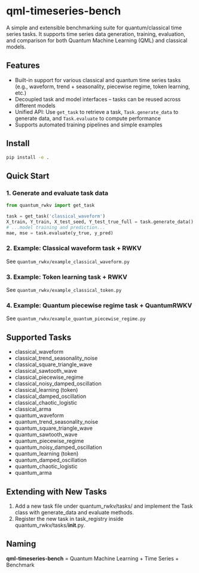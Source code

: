 # qml-timeseries-bench
A simple and extensible benchmarking suite for quantum/classical time series tasks. It supports time series data generation, training, evaluation, and comparison for both Quantum Machine Learning (QML) and classical models.


## Features
- Built-in support for various classical and quantum time series tasks (e.g., waveform, trend + seasonality, piecewise regime, token learning, etc.)
- Decoupled task and model interfaces – tasks can be reused across different models
- Unified API: Use `get_task` to retrieve a task, `Task.generate_data` to generate data, and `Task.evaluate` to compute performance
- Supports automated training pipelines and simple examples

## Install

```bash
pip install -e .
```

## Quick Start

### 1. Generate and evaluate task data
```python
from quantum_rwkv import get_task

task = get_task('classical_waveform')
X_train, Y_train, X_test_seed, Y_test_true_full = task.generate_data()
# ...model training and prediction...
mae, mse = task.evaluate(y_true, y_pred)
```

### 2. Example: Classical waveform task + RWKV
See `quantum_rwkv/example_classical_waveform.py`

### 3. Example: Token learning task + RWKV
See `quantum_rwkv/example_classical_token.py`

### 4. Example: Quantum piecewise regime task + QuantumRWKV
See `quantum_rwkv/example_quantum_piecewise_regime.py`

## Supported Tasks
- classical_waveform
- classical_trend_seasonality_noise
- classical_square_triangle_wave
- classical_sawtooth_wave
- classical_piecewise_regime
- classical_noisy_damped_oscillation
- classical_learning (token)
- classical_damped_oscillation
- classical_chaotic_logistic
- classical_arma
- quantum_waveform
- quantum_trend_seasonality_noise
- quantum_square_triangle_wave
- quantum_sawtooth_wave
- quantum_piecewise_regime
- quantum_noisy_damped_oscillation
- quantum_learning (token)
- quantum_damped_oscillation
- quantum_chaotic_logistic
- quantum_arma

## Extending with New Tasks
1. Add a new task file under quantum_rwkv/tasks/ and implement the Task class with generate_data and evaluate methods.
2. Register the new task in task_registry inside quantum_rwkv/tasks/__init__.py.

## Naming
**qml-timeseries-bench** = Quantum Machine Learning + Time Series + Benchmark

